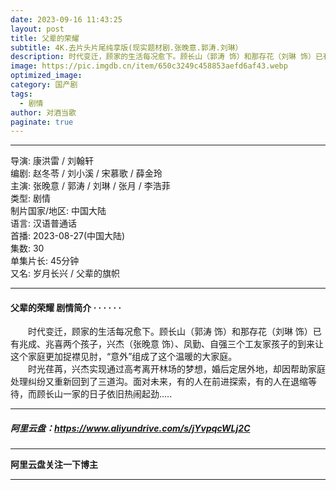 ```yaml
---
date: 2023-09-16 11:43:25
layout: post
title: 父辈的荣耀
subtitle: 4K.去片头片尾纯享版(现实题材剧.张晚意.郭涛.刘琳）
description: 时代变迁，顾家的生活每况愈下。顾长山（郭涛 饰）和那存花（刘琳 饰）已有兆成、兆喜两个孩子，兴杰（张晚意 饰）、凤勤、自强三个工友家孩子的到来让这个家庭更加捉襟见肘，“意外”组成了这个温暖的大家庭长...
image: https://pic.imgdb.cn/item/650c3249c458853aefd6af43.webp
optimized_image: 
category: 国产剧
tags:
  - 剧情
author: 对酒当歌
paginate: true
---
```




---

导演: 康洪雷 / 刘翰轩  
编剧: 赵冬苓 / 刘小溪 / 宋慕歌 / 薛金玲  
主演: 张晚意 / 郭涛 / 刘琳 / 张月 / 李浩菲  
类型: 剧情  
制片国家/地区: 中国大陆  
语言: 汉语普通话  
首播: 2023-08-27(中国大陆)  
集数: 30  
单集片长: 45分钟  
又名: 岁月长兴 / 父辈的旗帜  

---

#### 父辈的荣耀  剧情简介 · · · · · ·

　　时代变迁，顾家的生活每况愈下。顾长山（郭涛 饰）和那存花（刘琳 饰）已有兆成、兆喜两个孩子，兴杰（张晚意 饰）、凤勤、自强三个工友家孩子的到来让这个家庭更加捉襟见肘，“意外”组成了这个温暖的大家庭。  
　　时光荏苒，兴杰实现通过高考离开林场的梦想，婚后定居外地，却因帮助家庭处理纠纷又重新回到了三道沟。面对未来，有的人在前进探索，有的人在退缩等待，而顾长山一家的日子依旧热闹起劲.....  

---

##### 阿里云盘：<https://www.aliyundrive.com/s/jYvpqcWLj2C>

---

**阿里云盘关注一下博主**

---
